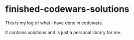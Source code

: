
# finished-codewars-solutions

This is my log of what I have done in codewars.

It contains solutions and is just a personal library for me.


































































